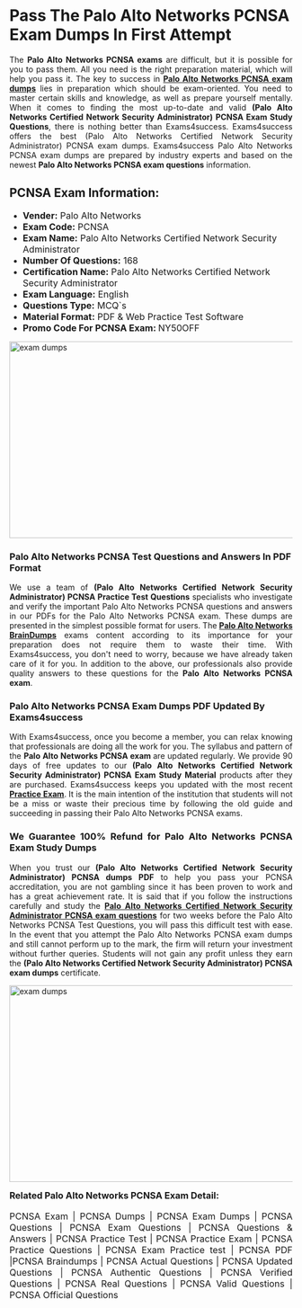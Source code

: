 <h1><strong><strong>Pass The Palo Alto Networks PCNSA Exam Dumps In First Attempt</strong></strong></h1> <p style="text-align:justify">The <strong>Palo Alto Networks PCNSA exams</strong> are difficult, but it is possible for you to pass them. All you need is the right preparation material, which will help you pass it. The key to success in <a href="https://www.exams4success.com/palo-alto-networks/pcnsa-pdf-exam-dumps"><strong>Palo Alto Networks PCNSA exam dumps</strong></a> lies in preparation which should be exam-oriented. You need to master certain skills and knowledge, as well as prepare yourself mentally. When it comes to finding the most up-to-date and valid <strong>(Palo Alto Networks Certified Network Security Administrator) PCNSA Exam Study Questions</strong>, there is nothing better than Exams4success. Exams4success offers the best (Palo Alto Networks Certified Network Security Administrator) PCNSA exam dumps. Exams4success Palo Alto Networks PCNSA exam dumps are prepared by industry experts and based on the newest <strong>Palo Alto Networks PCNSA exam questions</strong> information.</p> <h2><strong><strong>PCNSA Exam Information:</strong></strong></h2> <ul> <li><span style="font-size:16px"><strong>Vender:</strong> Palo Alto Networks</span></li> <li><span style="font-size:16px"><strong>Exam Code:</strong> PCNSA</span></li> <li><span style="font-size:16px"><strong>Exam Name:</strong> Palo Alto Networks Certified Network Security Administrator</span></li> <li><span style="font-size:16px"><strong>Number Of Questions:</strong> 168</span></li> <li><span style="font-size:16px"><strong>Certification Name:</strong> Palo Alto Networks Certified Network Security Administrator</span></li> <li><span style="font-size:16px"><strong>Exam Language:</strong> English</span></li> <li><span style="font-size:16px"><strong>Questions Type:</strong> MCQ`s</span></li> <li><span style="font-size:16px"><strong>Material Format:</strong> PDF & Web Practice Test Software</span></li> <li><span style="font-size:16px"><strong>Promo Code For PCNSA Exam: </strong>NY50OFF</span></li> </ul> <p><a href="https://www.exams4success.com/palo-alto-networks/pcnsa-pdf-exam-dumps" rel="no-follow"><img alt="exam dumps" src="https://www.certcollections.com/uploads/content/infrist1.png" style="height:350px; width:750px" /></a></p> <h3><strong>Palo Alto Networks PCNSA Test Questions and Answers In PDF Format</strong></h3> <p style="text-align:justify">We use a team of <strong>(Palo Alto Networks Certified Network Security Administrator) PCNSA Practice Test Questions</strong> specialists who investigate and verify the important Palo Alto Networks PCNSA questions and answers in our PDFs for the Palo Alto Networks PCNSA exam. These dumps are presented in the simplest possible format for users. The <a href="https://www.exams4success.com/palo-alto-networks-exam-dumps"><strong>Palo Alto Networks BrainDumps</strong></a> exams content according to its importance for your preparation does not require them to waste their time. With Exams4success, you don't need to worry, because we have already taken care of it for you. In addition to the above, our professionals also provide quality answers to these questions for the<strong> Palo Alto Networks PCNSA exam</strong>.</p> <h3><strong> Palo Alto Networks PCNSA Exam Dumps PDF Updated By Exams4success</strong></h3> <p style="text-align:justify">With Exams4success, once you become a member, you can relax knowing that professionals are doing all the work for you. The syllabus and pattern of the <strong>Palo Alto Networks PCNSA exam </strong>are updated regularly. We provide 90 days of free updates to our <strong>(Palo Alto Networks Certified Network Security Administrator) PCNSA Exam Study Material</strong> products after they are purchased. Exams4success keeps you updated with the most recent <a href="https://www.exams4success.com/"><strong>Practice Exam</strong></a>. It is the main intention of the institution that students will not be a miss or waste their precious time by following the old guide and succeeding in passing their Palo Alto Networks PCNSA exams.</p> <h3 style="text-align:justify"><strong>We Guarantee 100% Refund for Palo Alto Networks PCNSA Exam Study Dumps</strong></h3> <p style="text-align:justify">When you trust our <strong>(Palo Alto Networks Certified Network Security Administrator) PCNSA dumps PDF</strong> to help you pass your PCNSA accreditation, you are not gambling since it has been proven to work and has a great achievement rate. It is said that if you follow the instructions carefully and study the <a href="https://www.exams4success.com/palo-alto-networks/pcnsa-pdf-exam-dumps"><strong>Palo Alto Networks Certified Network Security Administrator PCNSA exam questions</strong></a> for two weeks before the Palo Alto Networks PCNSA Test Questions, you will pass this difficult test with ease. In the event that you attempt the Palo Alto Networks PCNSA exam dumps and still cannot perform up to the mark, the firm will return your investment without further queries. Students will not gain any profit unless they earn the <strong>(Palo Alto Networks Certified Network Security Administrator) PCNSA exam dumps</strong> certificate.</p> <p style="text-align:justify"><a href="https://www.exams4success.com/palo-alto-networks/pcnsa-pdf-exam-dumps" rel="no-follow"><img alt="exam dumps" src="https://www.certcollections.com/uploads/content/free_demo1.png" style="height:350px; width:750px" /></a></p> <p style="text-align:justify"><span style="font-size:16px"><strong>Related Palo Alto Networks PCNSA Exam Detail:</strong></span><br /> <br /> <span style="font-size:16px">PCNSA Exam | PCNSA Dumps | PCNSA Exam Dumps | PCNSA Questions | PCNSA Exam Questions | PCNSA Questions & Answers | PCNSA Practice Test | PCNSA Practice Exam | PCNSA Practice Questions | PCNSA Exam Practice test | PCNSA PDF |PCNSA Braindumps | PCNSA Actual Questions | PCNSA Updated Questions | PCNSA Authentic Questions | PCNSA Verified Questions | PCNSA Real Questions | PCNSA Valid Questions | PCNSA Official Questions</span></p>
